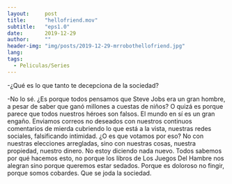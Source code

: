 ```yaml
---
layout:     post
title:      "hellofriend.mov"
subtitle:   "eps1.0"
date:       2019-12-29 
author:     ""
header-img: "img/posts/2019-12-29-mrrobothellofriend.jpg"
lang: 
tags:
  - Peliculas/Series
---
```


-¿Qué es lo que tanto te decepciona de la sociedad?

-No lo sé. ¿Es porque todos pensamos que Steve Jobs era un gran hombre, a pesar de saber que ganó millones a cuestas de niños? O quizá es porque parece que todos nuestros héroes son falsos.
El mundo en sí es un gran engaño. Enviamos correos no deseados con nuestros continuos comentarios de mierda cubriendo lo que está a la vista, nuestras redes sociales, falsificando intimidad. ¿O es que votamos por eso? No con nuestras elecciones arregladas, sino con nuestras cosas, nuestra propiedad, nuestro dinero.
No estoy diciendo nada nuevo. Todos sabemos por qué hacemos esto, no porque los libros de Los Juegos Del Hambre nos alegran sino porque queremos estar sedados. Porque es doloroso no fingir, porque somos cobardes.
Que se joda la sociedad.
